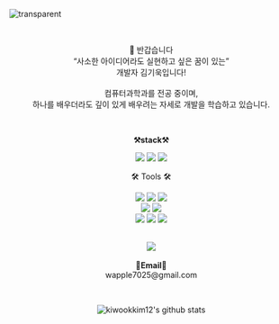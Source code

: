
![transparent](https://capsule-render.vercel.app/api?type=transparent&fontColor=93c47d&text=Wook's%20GitHub%20&height=150&fontSize=60&desc=Welcome!&descAlignY=75&descAlign=60)


<br>

<p align="center">
    👐 반갑습니다 <br>
    “사소한 아이디어라도 실현하고 싶은 꿈이 있는” <br>
    개발자 김기욱입니다! <br><br>
    컴퓨터과학과를 전공 중이며, <br>
    하나를 배우더라도 깊이 있게 배우려는 자세로 개발을 학습하고 있습니다.
</p>

<br>

<p align="center">
    <Strong>⚒️stack⚒️</Strong><br>
</p>

<p align="center" display="inline-block">
    <img src="https://img.shields.io/badge/JavaScript-007396?style=for-the-badge&logo=javaScript&logoColor=white"> 
    <img src="https://img.shields.io/badge/Python-3776AB?style=for-the-badge&logo=Python&logoColor=white">
    <img src="https://img.shields.io/badge/AWS-232F3E?style=for-the-badge&logo=Amazon AWS&logoColor=white">
</p>

<div align=center>
	<p>🛠 Tools 🛠</p>
</div>
<div align="center">
 	<img src="https://img.shields.io/badge/Eclipse%20IDE-2C2255?style=flat&logo=EclipseIDE&logoColor=white" />
	<img src="https://img.shields.io/badge/Anaconda-44A833?style=flat&logo=anaconda&logoColor=white" />
	<img src="https://img.shields.io/badge/Visual%20Studio%20Code-007ACC?style=flat&logo=VisualStudioCode&logoColor=white" />
	<br>
	<img src="https://img.shields.io/badge/Arduino-00878F?style=flat&logo=arduino&logoColor=white" />
	<img src="https://img.shields.io/badge/Jupyter%20Notebook-F37626style=flat&logo=jupyter&logoColor=white" />
	<br>
	<img src="https://img.shields.io/badge/Colab-F9AB00?style=flat&logo=googlecolab&logoColor=white" />
	<img src="https://img.shields.io/badge/Jupyter%20Notebook-F37626style=flat&logo=jupyter&logoColor=white" />
	<img src="https://img.shields.io/badge/GitHub-181717?style=flat&logo=GitHub&logoColor=white" />
</div>

<br>
<p align="center">
  <a href="https://hits.seeyoufarm.com"><img src="https://hits.seeyoufarm.com/api/count/incr/badge.svg?url=https%3A%2F%2Fgithub.com%2Fkiwookkim12%2Fhit-counter&count_bg=%2379C83D&title_bg=%23555555&icon=&icon_color=%23E7E7E7&title=hits&edge_flat=false"/></a>
<br><br>
<Strong>📧Email📧</Strong><br>wapple7025@gmail.com<br>

</p>

<br>

<div align="center">
    
![kiwookkim12's github stats](https://github-readme-stats.vercel.app/api?username=kiwookkim12&show_icons=true)

</div>
